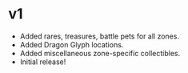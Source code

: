 # v1

* Added rares, treasures, battle pets for all zones.
* Added Dragon Glyph locations.
* Added miscellaneous zone-specific collectibles.
* Initial release!